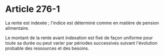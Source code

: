 # Article 276-1

La rente est indexée ; l'indice est déterminé comme en matière de pension alimentaire.

Le montant de la rente avant indexation est fixé de façon uniforme pour toute sa durée ou peut varier par périodes successives suivant l'évolution probable des ressources et des besoins.

